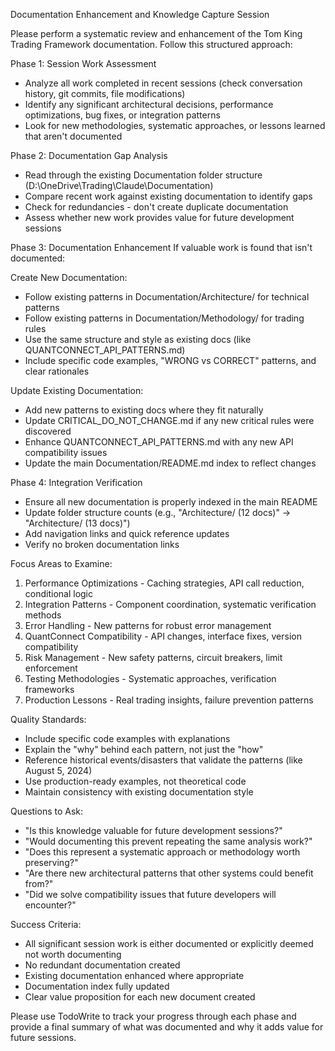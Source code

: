 Documentation Enhancement and Knowledge Capture Session

  Please perform a systematic review and enhancement of the Tom King Trading Framework documentation. Follow this structured approach:

  Phase 1: Session Work Assessment
  - Analyze all work completed in recent sessions (check conversation history, git commits, file modifications)
  - Identify any significant architectural decisions, performance optimizations, bug fixes, or integration patterns
  - Look for new methodologies, systematic approaches, or lessons learned that aren't documented

  Phase 2: Documentation Gap Analysis
  - Read through the existing Documentation folder structure (D:\OneDrive\Trading\Claude\Documentation\)
  - Compare recent work against existing documentation to identify gaps
  - Check for redundancies - don't create duplicate documentation
  - Assess whether new work provides value for future development sessions

  Phase 3: Documentation Enhancement
  If valuable work is found that isn't documented:

  Create New Documentation:
  - Follow existing patterns in Documentation/Architecture/ for technical patterns
  - Follow existing patterns in Documentation/Methodology/ for trading rules
  - Use the same structure and style as existing docs (like QUANTCONNECT_API_PATTERNS.md)
  - Include specific code examples, "WRONG vs CORRECT" patterns, and clear rationales

  Update Existing Documentation:
  - Add new patterns to existing docs where they fit naturally
  - Update CRITICAL_DO_NOT_CHANGE.md if any new critical rules were discovered
  - Enhance QUANTCONNECT_API_PATTERNS.md with any new API compatibility issues
  - Update the main Documentation/README.md index to reflect changes

  Phase 4: Integration Verification
  - Ensure all new documentation is properly indexed in the main README
  - Update folder structure counts (e.g., "Architecture/ (12 docs)" → "Architecture/ (13 docs)")
  - Add navigation links and quick reference updates
  - Verify no broken documentation links

  Focus Areas to Examine:
  1. Performance Optimizations - Caching strategies, API call reduction, conditional logic
  2. Integration Patterns - Component coordination, systematic verification methods
  3. Error Handling - New patterns for robust error management
  4. QuantConnect Compatibility - API changes, interface fixes, version compatibility
  5. Risk Management - New safety patterns, circuit breakers, limit enforcement
  6. Testing Methodologies - Systematic approaches, verification frameworks
  7. Production Lessons - Real trading insights, failure prevention patterns

  Quality Standards:
  - Include specific code examples with explanations
  - Explain the "why" behind each pattern, not just the "how"
  - Reference historical events/disasters that validate the patterns (like August 5, 2024)
  - Use production-ready examples, not theoretical code
  - Maintain consistency with existing documentation style

  Questions to Ask:
  - "Is this knowledge valuable for future development sessions?"
  - "Would documenting this prevent repeating the same analysis work?"
  - "Does this represent a systematic approach or methodology worth preserving?"
  - "Are there new architectural patterns that other systems could benefit from?"
  - "Did we solve compatibility issues that future developers will encounter?"

  Success Criteria:
  - All significant session work is either documented or explicitly deemed not worth documenting
  - No redundant documentation created
  - Existing documentation enhanced where appropriate
  - Documentation index fully updated
  - Clear value proposition for each new document created

  Please use TodoWrite to track your progress through each phase and provide a final summary of what was documented and why it adds value for future sessions.